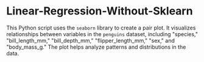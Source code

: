 # Linear-Regression-Without-Sklearn
This Python script uses the `seaborn` library to create a pair plot. It visualizes relationships between variables in the `penguins` dataset, including "species," "bill_length_mm," "bill_depth_mm," "flipper_length_mm," "sex," and "body_mass_g." The plot helps analyze patterns and distributions in the data.
